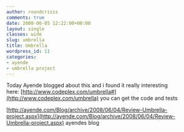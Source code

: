 ```yaml
---
author: roundcrisis
comments: true
date: 2008-06-05 12:22:00+00:00
layout: single
classes: wide
slug: umbrella
title: Umbrella
wordpress_id: 11
categories:
- ayende
- umbrella project
---
```


Today Ayende blogged about this and i found it really interesting  
here: [http://www.codeplex.com/umbrella#](http://www.codeplex.com/umbrella)  you can get the code and tests  
  
[http://ayende.com/Blog/archive/2008/06/04/Review-Umbrella-project.aspx](http://ayende.com/Blog/archive/2008/06/04/Review-Umbrella-project.aspx) ayendes blog
